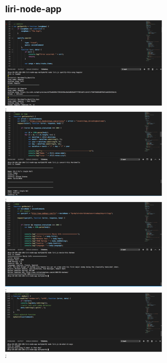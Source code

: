 # liri-node-app
![alt text](images/Spotify.png?raw=true "Spotify");
![alt text](images/BandsInTown.png?raw=true "BandsInTown");
![alt text](images/OMDB.png?raw=true "OMDB");
![alt text](images/DO.png?raw=true "DoWhatItSays");